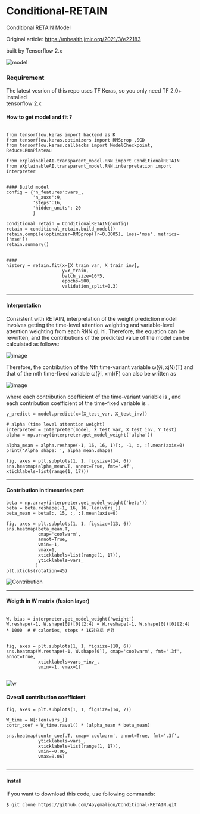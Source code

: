 # Conditional-RETAIN

Conditional RETAIN Model 

Original article: https://mhealth.jmir.org/2021/3/e22183 

built by Tensorflow 2.x


![model](https://user-images.githubusercontent.com/45510932/113866095-dc0cd480-97e7-11eb-89fe-7d3f650fff99.PNG)


### Requirement
The latest vesrion  of this repo uses TF Keras, so you only need TF 2.0+ installed  
tensorflow 2.x 

#### How to get model and fit ?
```python3 

from tensorflow.keras import backend as K
from tensorflow.keras.optimizers import RMSprop ,SGD
from tensorflow.keras.callbacks import ModelCheckpoint, ReduceLROnPlateau

from eXplainableAI.transparent_model.RNN import ConditionalRETAIN
from eXplainableAI.transparent_model.RNN.interpretation import Interpreter


#### Build model
config = {'n_features':vars_,
          'n_auxs':9,
          'steps':16,
          'hidden_units': 20
          }

conditional_retain = ConditionalRETAIN(config)
retain = conditional_retain.build_model()
retain.compile(optimizer=RMSprop(lr=0.0005), loss='mse', metrics=['mse'])
retain.summary()


#### 
history = retain.fit(x=[X_train_var, X_train_inv], 
                     y=Y_train,   
                     batch_size=16*5,
                     epochs=500,
                     validation_split=0.3)
```


---------------------------------------------------------------------
#### Interpretation

Consistent with RETAIN, interpretation of the weight prediction model involves getting the time-level attention weighting and variable-level attention weighting from each RNN gi, hi. Therefore, the equation can be rewritten, and the contributions of the predicted value of the model can be calculated as follows:

![image](https://user-images.githubusercontent.com/45510932/113866959-e67b9e00-97e8-11eb-8907-39e1428c90ea.png)

Therefore, the contribution of the Nth time-variant variable ω(ŷi, xjN)(T) and that of the mth time-fixed variable ω(ŷi, xm)(F) can also be written as

![image](https://user-images.githubusercontent.com/45510932/113867040-014e1280-97e9-11eb-9374-d5319f90ef81.png)

where each contribution coefficient of the time-variant variable is , and each contribution coefficient of the time-fixed variable is .


```
y_predict = model.predict(x=[X_test_var, X_test_inv])

# alpha (time level attention weight)
interpreter = Interpreter(model, X_test_var, X_test_inv, Y_test)
alpha = np.array(interpreter.get_model_weight('alpha'))

alpha_mean = alpha.reshape(-1, 16, 16, 1)[:, -1, :, :].mean(axis=0)
print('Alpha shape: ', alpha_mean.shape)

fig, axes = plt.subplots(1, 1, figsize=(14, 6))
sns.heatmap(alpha_mean.T, annot=True, fmt='.4f', xticklabels=list(range(1, 17)))
```

---------------------------------------------------------------
#### Contribution in timeseries part

```
beta = np.array(interpreter.get_model_weight('beta'))
beta = beta.reshape(-1, 16, 16, len(vars_))
beta_mean = beta[:, 15, :, :].mean(axis=0)

fig, axes = plt.subplots(1, 1, figsize=(13, 6))
sns.heatmap(beta_mean.T, 
            cmap='coolwarm', 
            annot=True, 
            vmin=-1, 
            vmax=1, 
            xticklabels=list(range(1, 17)),
            yticklabels=vars_
           )
plt.xticks(rotation=45)
```

![Contribution](https://user-images.githubusercontent.com/45510932/113866093-db743e00-97e7-11eb-9c67-c6a989befb36.PNG)



------------------------------------------------------------
####  Weigth in W matrix (fusion layer)

```python3

W, bias = interpreter.get_model_weight('weight')
W.reshape(-1, W.shape[0])[0][2:4] = W.reshape(-1, W.shape[0])[0][2:4] * 1000  # # calories, steps * 1K당으로 변경


fig, axes = plt.subplots(1, 1, figsize=(18, 6))
sns.heatmap(W.reshape(-1, W.shape[0]), cmap='coolwarm', fmt='.3f', annot=True, 
            xticklabels=vars_+inv_,
            vmin=-1, vmax=1)
            
```

![w](https://user-images.githubusercontent.com/45510932/113866090-da431100-97e7-11eb-8658-7bf2311df2b9.PNG)



#### Overall contribution coefficient

```
fig, axes = plt.subplots(1, 1, figsize=(14, 7))

W_time = W[:len(vars_)]
contr_coef = W_time.ravel() * (alpha_mean * beta_mean)

sns.heatmap(contr_coef.T, cmap='coolwarm', annot=True, fmt='.3f',
            yticklabels=vars_,
            xticklabels=list(range(1, 17)),
            vmin=-0.06, 
            vmax=0.06)
            
```


-------- 
#### Install
If you want to download this code, use following commands:
```bash
$ git clone https://github.com/4pygmalion/Conditional-RETAIN.git
```
